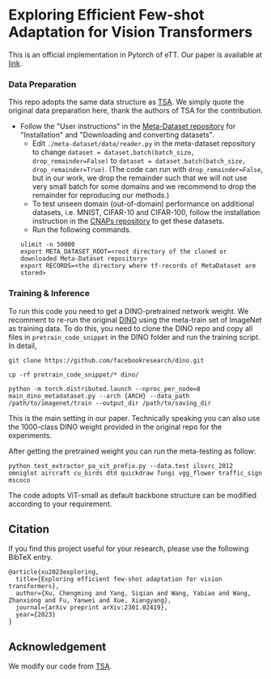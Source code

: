 # Exploring Efficient Few-shot Adaptation for Vision Transformers
This is an official implementation in Pytorch of eTT. Our paper is available at [link](https://arxiv.org/pdf/2301.02419.pdf).




### Data Preparation
This repo adopts the same data structure as [TSA](https://github.com/VICO-UoE/URL). We simply quote the original data preparation here, thank the authors of TSA for the contribution.

* Follow the "User instructions" in the [Meta-Dataset repository](https://github.com/google-research/meta-dataset) for "Installation" and "Downloading and converting datasets".
    * Edit ```./meta-dataset/data/reader.py``` in the meta-dataset repository to change ```dataset = dataset.batch(batch_size, drop_remainder=False)``` to ```dataset = dataset.batch(batch_size, drop_remainder=True)```. (The code can run with ```drop_remainder=False```, but in our work, we drop the remainder such that we will not use very small batch for some domains and we recommend to drop the remainder for reproducing our methods.)
    * To test unseen domain (out-of-domain) performance on additional datasets, i.e. MNIST, CIFAR-10 and CIFAR-100, follow the installation instruction in the [CNAPs repository](https://github.com/cambridge-mlg/cnaps) to get these datasets.
    * Run the following commands.
    ```shell script
    ulimit -n 50000
    export META_DATASET_ROOT=<root directory of the cloned or downloaded Meta-Dataset repository>
    export RECORDS=<the directory where tf-records of MetaDataset are stored>
    ```

### Training & Inference
To run this code you need to get a DINO-pretrained network weight. We recomment to re-run the original [DINO](https://github.com/facebookresearch/dino) using the meta-train set of ImageNet as training data. To do this, you need to clone the DINO repo and copy all files in ```pretrain_code_snippet``` in the DINO folder and run the training script. In detail,
```shell script
git clone https://github.com/facebookresearch/dino.git

cp -rf pretrain_code_snippet/* dino/

python -m torch.distributed.launch --nproc_per_node=8 main_dino_metadataset.py --arch {ARCH} --data_path /path/to/imagenet/train --output_dir /path/to/saving_dir
```
This is the main setting in our paper. Technically speaking you can also use the 1000-class DINO weight provided in the original repo for the experiments.

After getting the pretrained weight you can run the meta-testing as follow:

```shell script
python test_extractor_pa_vit_prefix.py --data.test ilsvrc_2012 omniglot aircraft cu_birds dtd quickdraw fungi vgg_flower traffic_sign mscoco
```
The code adopts ViT-small as default backbone structure can be modified according to your requirement.  

## Citation
If you find this project useful for your research, please use the following BibTeX entry.
```
@article{xu2023exploring,
  title={Exploring efficient few-shot adaptation for vision transformers},
  author={Xu, Chengming and Yang, Siqian and Wang, Yabiao and Wang, Zhanxiong and Fu, Yanwei and Xue, Xiangyang},
  journal={arXiv preprint arXiv:2301.02419},
  year={2023}
}
```

## Acknowledgement
We modify our code from [TSA](https://github.com/VICO-UoE/URL).